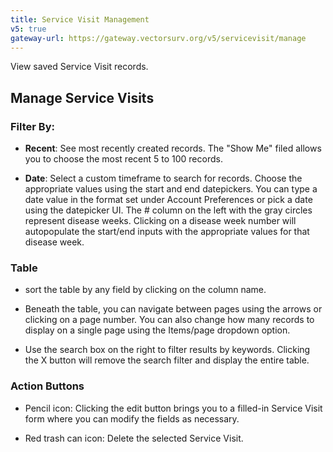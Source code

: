 ```yaml
---
title: Service Visit Management
v5: true
gateway-url: https://gateway.vectorsurv.org/v5/servicevisit/manage
---
```


View saved Service Visit records.

## Manage Service Visits

### Filter By:

- **Recent**: See most recently created records. The "Show Me" filed allows you to choose the most recent 5 to 100 records.

- **Date**: Select a custom timeframe to search for records. Choose the appropriate values using the start and end datepickers. You can type a date value in the format set under Account Preferences or pick a date using the datepicker UI. The # column on the left with the gray circles represent disease weeks. Clicking on a disease week number will autopopulate the start/end inputs with the appropriate values for that disease week.

### Table

- sort the table by any field by clicking on the column name.

- Beneath the table, you can navigate between pages using the arrows or clicking on a page number. You can also change how many records to display on a single page using the Items/page dropdown option.

- Use the search box on the right to filter results by keywords. Clicking the X button will remove the search filter and display the entire table.

### Action Buttons

- Pencil icon: Clicking the edit button brings you to a filled-in Service Visit form where you can modify the fields as necessary.

- Red trash can icon: Delete the selected Service Visit.
